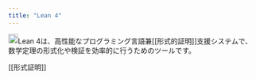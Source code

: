 ```yaml
---
title: "Lean 4"
---
```


<img src='https://scrapbox.io/api/pages/nishio/gpt/icon' alt='gpt.icon' height="19.5"/>Lean 4は、高性能なプログラミング言語兼[[形式的証明]]支援システムで、数学定理の形式化や検証を効率的に行うためのツールです。


[[形式証明]]
